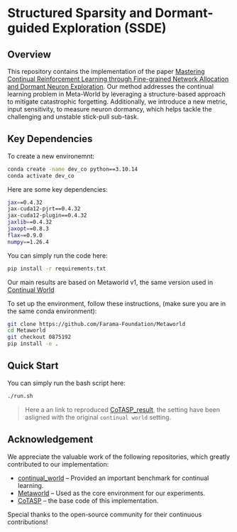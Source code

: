 # Structured Sparsity and Dormant-guided Exploration (SSDE)

## Overview
This repository contains the implementation of the paper [Mastering Continual Reinforcement Learning through Fine-grained Network Allocation and Dormant Neuron Exploration](https://arxiv.org/abs/2503.05246). Our method addresses the continual learning problem in Meta-World by leveraging a structure-based approach to mitigate catastrophic forgetting. Additionally, we introduce a new metric, input sensitivity, to measure neuron dormancy, which helps tackle the challenging and unstable stick-pull sub-task.

## Key Dependencies

To create a new environemnt:

```bash
conda create -name dev_co python==3.10.14
conda activate dev_co
```

Here are some key dependencies:
```bash
jax==0.4.32
jax-cuda12-pjrt==0.4.32
jax-cuda12-plugin==0.4.32
jaxlib==0.4.32
jaxopt==0.8.3
flax==0.9.0
numpy==1.26.4
```

You can simply run the code here:
```bash
pip install -r requirements.txt
```



Our main results are based on Metaworld v1, the same version used in [Continual World](https://github.com/awarelab/continual_world)

To set up the environment, follow these instructions, (make sure you are in the same conda environment):
```bash
git clone https://github.com/Farama-Foundation/Metaworld
cd Metaworld
git checkout 0875192
pip install -e .
```


## Quick Start

You can simply run the bash script here:

```bash
./run.sh
```

> Here a an link to reproduced [CoTASP_result](https://wandb.ai/iclr_2025_ssde_continual_rl-iclr/CoTASP_Testing/reports/CoTASP_Reproduce--VmlldzoxMDM1MzAzNg), the setting have been asligned with the original `continual world` setting.

## Acknowledgement

We appreciate the valuable work of the following repositories, which greatly contributed to our implementation:

- [continual_world](https://github.com/awarelab/continual_world) – Provided an important benchmark for continual learning.
- [Metaworld](https://github.com/Farama-Foundation/Metaworld) – Used as the core environment for our experiments.
- [CoTASP](https://github.com/stevenyangyj/CoTASP.git) – the base code of this implementation.

Special thanks to the open-source community for their continuous contributions!

